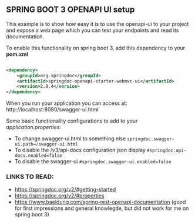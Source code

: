 ## SPRING BOOT 3 OPENAPI UI setup

This example is to show how easy it is to use the openapi-ui to your project and
expose a web page which you can test your endpoints and read its documentation.

To enable this functionality on spring boot 3, add this dependency to your **pom.xml**

```xml

<dependency>
    <groupId>org.springdoc</groupId>
    <artifactId>springdoc-openapi-starter-webmvc-ui</artifactId>
    <version>2.0.4</version>
</dependency>

```

When you run your application you can access at: http://localhost:8080/swagger-ui.html

Some basic functionality configurations to add to your _application.properties_:

- To change swagger-ui.html to something else `springdoc.swagger-ui.path=/swagger-ui.html`
- To disable the /v3/api-docs configuration json display `#springdoc.api-docs.enabled=false`
- To disable the swagger-ui `#springdoc.swagger-ui.enabled=false`

### LINKS TO READ:

- https://springdoc.org/v2/#getting-started
- https://springdoc.org/v2/#properties
- https://www.baeldung.com/spring-rest-openapi-documentation (good for first impressions and general knowlegde, but did
  not work for me on spring boot 3)

